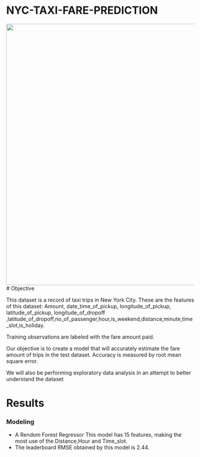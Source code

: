 # NYC-TAXI-FARE-PREDICTION
<center><img src="https://i0.wp.com/www.businesstraveller.nl/wp-content/uploads/2019/08/mmnmnn.jpg?fit=2560%2C1600&ssl=1" width=700></center>
# Objective
 
This dataset is a record of taxi trips in New York City.
 These are the features of this dataset: Amount, date_time_of_pickup, longitude_of_pickup, latitude_of_pickup, longitude_of_dropoff        ,latitude_of_dropoff,no_of_passenger,hour,is_weekend,distance,minute,time_slot,is_holiday.

Training observations are labeled with the fare amount paid.

Our objective is to create a model that will accurately estimate the fare amount of trips in the test dataset. Accuracy is measured by root mean square error.

We will also be performing exploratory data analysis in an attempt to better understand the dataset

# Results

### Modeling

* A Rendom Forest Regressor This model has 15 features, making the most use of the Distance,Hour and Time_slot.
* The leaderboard RMSE obtained by this model is 2.44.


